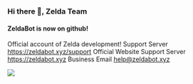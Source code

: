 ### Hi there 👋, Zelda Team
#### ZeldaBot is now on github! <br>
Official account of Zelda development!
Support Server https://zeldabot.xyz/support
Official Website Support Server https://zeldabot.xyz
Business Email help@zeldabot.xyz

<img src="https://github-readme-stats.vercel.app/api?username=ZeldaBot&&show_icons=true&title_color=ffffff&icon_color=bb2acf&text_color=daf7dc&bg_color=151515">




